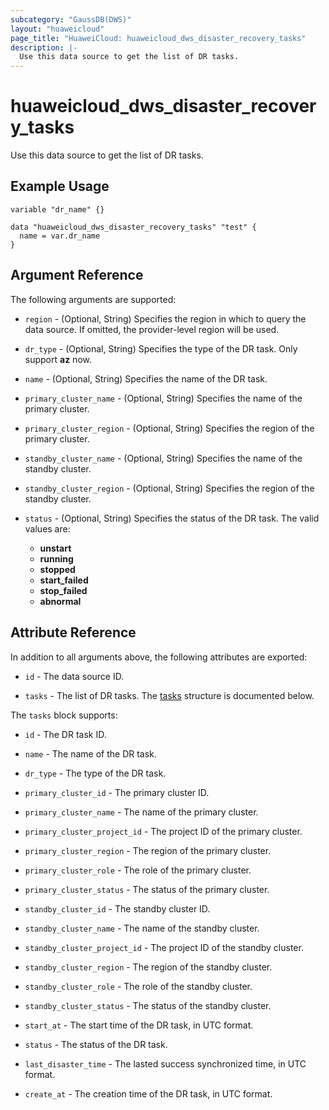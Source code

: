 ```yaml
---
subcategory: "GaussDB(DWS)"
layout: "huaweicloud"
page_title: "HuaweiCloud: huaweicloud_dws_disaster_recovery_tasks"
description: |-
  Use this data source to get the list of DR tasks.
---
```


# huaweicloud_dws_disaster_recovery_tasks

Use this data source to get the list of DR tasks.

## Example Usage

```hcl
variable "dr_name" {}

data "huaweicloud_dws_disaster_recovery_tasks" "test" {
  name = var.dr_name
}
```

## Argument Reference

The following arguments are supported:

* `region` - (Optional, String) Specifies the region in which to query the data source.
  If omitted, the provider-level region will be used.

* `dr_type` - (Optional, String) Specifies the type of the DR task. Only support **az** now.

* `name` - (Optional, String) Specifies the name of the DR task.

* `primary_cluster_name` - (Optional, String) Specifies the name of the primary cluster.

* `primary_cluster_region` - (Optional, String) Specifies the region of the primary cluster.

* `standby_cluster_name` - (Optional, String) Specifies the name of the standby cluster.

* `standby_cluster_region` - (Optional, String) Specifies the region of the standby cluster.

* `status` - (Optional, String) Specifies the status of the DR task. The valid values are:
  + **unstart**
  + **running**
  + **stopped**
  + **start_failed**
  + **stop_failed**
  + **abnormal**

## Attribute Reference

In addition to all arguments above, the following attributes are exported:

* `id` - The data source ID.

* `tasks` - The list of DR tasks.
  The [tasks](#attrblock_disaster_recovery) structure is documented below.

<a name="attrblock_disaster_recovery"></a>
The `tasks` block supports:

* `id` - The DR task ID.

* `name` - The name of the DR task.

* `dr_type` - The type of the DR task.

* `primary_cluster_id` - The primary cluster ID.

* `primary_cluster_name` - The name of the primary cluster.

* `primary_cluster_project_id` - The project ID of the primary cluster.

* `primary_cluster_region` - The region of the primary cluster.

* `primary_cluster_role` - The role of the primary cluster.

* `primary_cluster_status` - The status of the primary cluster.

* `standby_cluster_id` - The standby cluster ID.

* `standby_cluster_name` - The name of the standby cluster.

* `standby_cluster_project_id` - The project ID of the standby cluster.

* `standby_cluster_region` - The region of the standby cluster.

* `standby_cluster_role` - The role of the standby cluster.

* `standby_cluster_status` - The status of the standby cluster.

* `start_at` - The start time of the DR task, in UTC format.

* `status` - The status of the DR task.

* `last_disaster_time` - The lasted success synchronized time, in UTC format.

* `create_at` - The creation time of the DR task, in UTC format.
